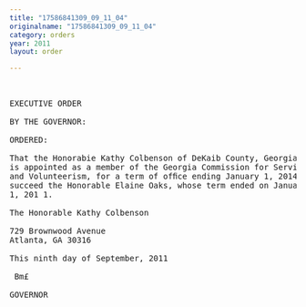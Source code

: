 ```yaml
---
title: "17586841309_09_11_04"
originalname: "17586841309_09_11_04"
category: orders
year: 2011
layout: order

---
```

<pre>
 

EXECUTIVE ORDER

BY THE GOVERNOR:

ORDERED:

That the Honorabie Kathy Colbenson of DeKaib County, Georgia,
is appointed as a member of the Georgia Commission for Service
and Volunteerism, for a term of ofﬁce ending January 1, 2014, to
succeed the Honorable Elaine Oaks, whose term ended on January
1, 201 1.

The Honorable Kathy Colbenson

729 Brownwood Avenue
Atlanta, GA 30316

This ninth day of September, 2011

 Bm£

GOVERNOR

</pre>
